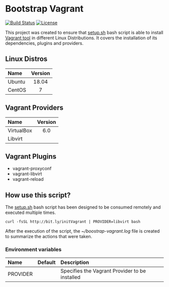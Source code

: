 # Bootstrap Vagrant
[![Build Status](https://travis-ci.org/electrocucaracha/bootstrap-vagrant.png)](https://travis-ci.org/electrocucaracha/bootstrap-vagrant)
[![License](https://img.shields.io/badge/License-Apache%202.0-blue.svg)](https://opensource.org/licenses/Apache-2.0)

This project was created to ensure that [setup.sh](setup.sh)
bash script is able to install [Vagrant tool][1] in different Linux
Distributions. It covers the installation of its dependencies, plugins
and providers.

## Linux Distros

| Name       | Version |
|:-----------|:-------:|
| Ubuntu     | 18.04   |
| CentOS     | 7       |

## Vagrant Providers

| Name       | Version |
|:-----------|:-------:|
| VirtualBox | 6.0     |
| Libvirt    |         |

## Vagrant Plugins

* vagrant-proxyconf
* vagrant-libvirt
* vagrant-reload

## How use this script?

The [setup.sh](setup.sh) bash script has been designed to be consumed
remotely and executed multiple times.

    curl -fsSL http://bit.ly/initVagrant | PROVIDER=libvirt bash

After the execution of the script, the *~/boostrap-vagrant.log* file
is created to summarize the actions that were taken.

### Environment variables

| Name                   | Default | Description                                         |
|:-----------------------|:-------:|:----------------------------------------------------|
| PROVIDER               |         | Specifies the Vagrant Provider to be installed      |

[1]: https://www.vagrantup.com/

